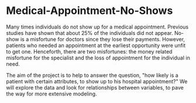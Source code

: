 # Medical-Appointment-No-Shows
Many times individuals do not show up for a medical appointment. Previous studies have shown that about 25% of the individuals did not appear.  No-show is a misfortune for doctors since they lose their payments. However, patients who needed an appointment at the earliest opportunity were unfit to get one.  Henceforth, there are two misfortunes: the money related misfortune for the specialist and the loss of appointment for the individual in need.

The aim of the project is to help to answer the question, "how likely is a patient with certain attributes, to show up to his hospital appointment?" We will explore the data and look for relationships between variables, to pave the way for more extensive modeling.
